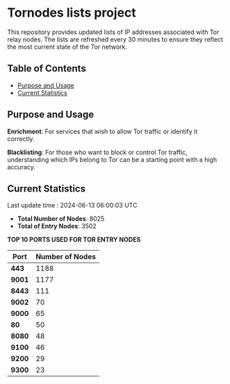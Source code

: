 # Tornodes lists project

This repository provides updated lists of IP addresses associated with Tor relay nodes. The lists are refreshed every 30 minutes to ensure they reflect the most current state of the Tor network.

## Table of Contents

- [Purpose and Usage](#purpose-and-usage)
- [Current Statistics](#current-statistics)


## Purpose and Usage

**Enrichment**: For services that wish to allow Tor traffic or identify it correctly.

**Blacklisting**: For those who want to block or control Tor traffic, understanding which IPs belong to Tor can be a starting point with a high accuracy.

## Current Statistics

Last update time : 2024-06-13 06:00:03 UTC

- **Total Number of Nodes**: 8025
- **Total of Entry Nodes**: 3502

**TOP 10 PORTS USED FOR TOR ENTRY NODES**

| **Port** | **Number of Nodes** |
|------|-----------------|
| **443**   | 1188  |
| **9001**   | 1177  |
| **8443**   | 111  |
| **9002**   | 70  |
| **9000**   | 65  |
| **80**   | 50  |
| **8080**   | 48  |
| **9100**   | 46  |
| **9200**   | 29  |
| **9300**   | 23  |

